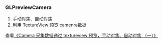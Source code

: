 ### GLPreviewCamera

1. 手动对焦、自动对焦
2. 利用 TextureView 预览 camenra数据

查看[《Camera 采集数据通过 textureview 预览，手动对焦、自动对焦 （一）》](https://blog.csdn.net/qq_15893929/article/details/82056599)